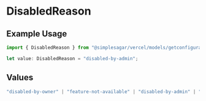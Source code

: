 # DisabledReason

## Example Usage

```typescript
import { DisabledReason } from "@simplesagar/vercel/models/getconfigurationsop.js";

let value: DisabledReason = "disabled-by-admin";
```

## Values

```typescript
"disabled-by-owner" | "feature-not-available" | "disabled-by-admin" | "original-owner-left-the-team" | "account-plan-downgrade" | "original-owner-role-downgraded"
```